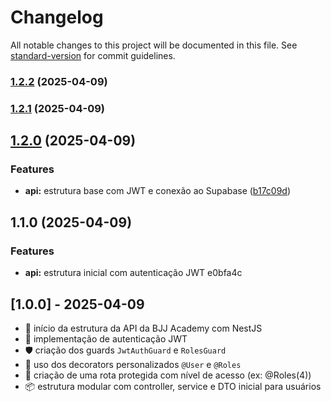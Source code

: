# Changelog

All notable changes to this project will be documented in this file. See [standard-version](https://github.com/conventional-changelog/standard-version) for commit guidelines.

### [1.2.2](https://github.com/bruno2608/bjj-academy-api/compare/v1.2.1...v1.2.2) (2025-04-09)

### [1.2.1](https://github.com/bruno2608/bjj-academy-api/compare/v1.2.0...v1.2.1) (2025-04-09)

## [1.2.0](https://github.com/bruno2608/bjj-academy-api/compare/v1.1.0...v1.2.0) (2025-04-09)


### Features

* **api:** estrutura base com JWT e conexão ao Supabase ([b17c09d](https://github.com/bruno2608/bjj-academy-api/commit/b17c09dd1a2a6a3a84bf20396bf0d9f624ac0c82))

## 1.1.0 (2025-04-09)


### Features

* **api:** estrutura inicial com autenticação JWT e0bfa4c

## [1.0.0] - 2025-04-09
- 🚀 início da estrutura da API da BJJ Academy com NestJS
- 🔐 implementação de autenticação JWT
- 🛡️ criação dos guards `JwtAuthGuard` e `RolesGuard`
- 🧠 uso dos decorators personalizados `@User` e `@Roles`
- 🧪 criação de uma rota protegida com nível de acesso (ex: @Roles(4))
- 📦 estrutura modular com controller, service e DTO inicial para usuários
